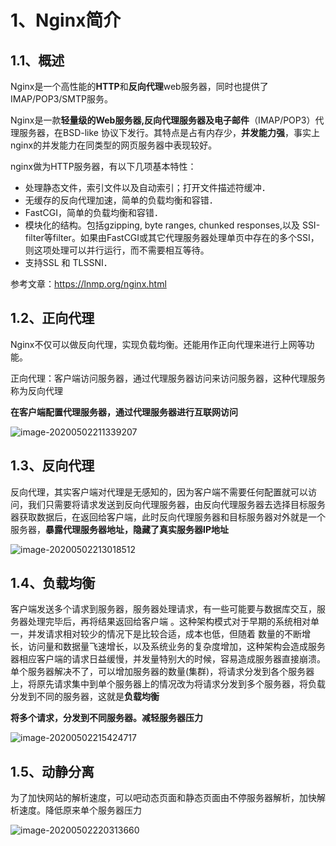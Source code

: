 # 1、Nginx简介

## 1.1、概述

Nginx是一个高性能的**HTTP**和**反向代理**web服务器，同时也提供了IMAP/POP3/SMTP服务。

Nginx是一款**轻量级的Web服务器,反向代理服务器及电子邮件**（IMAP/POP3）代理服务器，在BSD-like 协议下发行。其特点是占有内存少，**并发能力强**，事实上nginx的并发能力在同类型的网页服务器中表现较好。

nginx做为HTTP服务器，有以下几项基本特性：

- 处理静态文件，索引文件以及自动索引；打开文件描述符缓冲．
- 无缓存的反向代理加速，简单的负载均衡和容错．
- FastCGI，简单的负载均衡和容错．
- 模块化的结构。包括gzipping, byte ranges, chunked responses,以及 SSI-filter等filter。如果由FastCGI或其它代理服务器处理单页中存在的多个SSI，则这项处理可以并行运行，而不需要相互等待。
- 支持SSL 和 TLSSNI．

参考文章：https://lnmp.org/nginx.html

## 1.2、正向代理

Nginx不仅可以做反向代理，实现负载均衡。还能用作正向代理来进行上网等功能。

正向代理：客户端访问服务器，通过代理服务器访问来访问服务器，这种代理服务称为反向代理

**在客户端配置代理服务器，通过代理服务器进行互联网访问**

![image-20200502211339207](http://image.beloved.ink/Typora/image-20200502211339207.png)

## 1.3、反向代理

反向代理，其实客户端对代理是无感知的，因为客户端不需要任何配置就可以访问，我们只需要将请求发送到反向代理服务器，由反向代理服务器去选择目标服务器获取数据后，在返回给客户端，此时反向代理服务器和目标服务器对外就是一个服务器，**暴露代理服务器地址，隐藏了真实服务器IP地址**

![image-20200502213018512](http://image.beloved.ink/Typora/image-20200502213018512.png)

## 1.4、负载均衡

客户端发送多个请求到服务器，服务器处理请求，有一些可能要与数据库交互，服务器处理完毕后，再将结果返回给客户端 。这种架构模式对于早期的系统相对单一，并发请求相对较少的情况下是比较合适，成本也低，但随着 数量的不断增长，访问量和数据量飞速增长，以及系统业务的复杂度增加，这种架构会造成服务器相应客户端的请求日益缓慢，并发量特别大的时候，容易造成服务器直接崩溃。单个服务器解决不了，可以增加服务器的数量(集群)，将请求分发到各个服务器上，将原先请求集中到单个服务器上的情况改为将请求分发到多个服务器，将负载分发到不同的服务器，这就是**负载均衡**

**将多个请求，分发到不同服务器。减轻服务器压力**

![image-20200502215424717](http://image.beloved.ink/Typora/image-20200502215424717.png)

## 1.5、动静分离

为了加快网站的解析速度，可以吧动态页面和静态页面由不停服务器解析，加快解析速度。降低原来单个服务器压力

![image-20200502220313660](http://image.beloved.ink/Typora/image-20200502220313660.png)